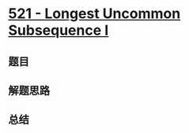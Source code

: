 # [521 - Longest Uncommon Subsequence I ](https://leetcode.com/problems/longest-uncommon-subsequence-i/)

## 题目


## 解题思路


## 总结


